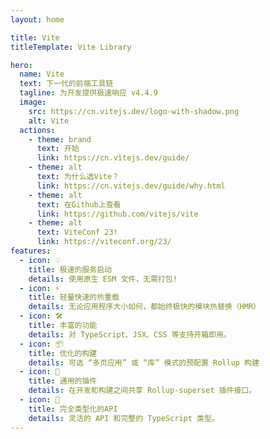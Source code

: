 ```yaml
---
layout: home

title: Vite
titleTemplate: Vite Library

hero:
  name: Vite
  text: 下一代的前端工具链
  tagline: 为开发提供极速响应 v4.4.9
  image:
    src: https://cn.vitejs.dev/logo-with-shadow.png
    alt: Vite
  actions:
    - theme: brand
      text: 开始
      link: https://cn.vitejs.dev/guide/
    - theme: alt
      text: 为什么选Vite？
      link: https://cn.vitejs.dev/guide/why.html
    - theme: alt
      text: 在Github上查看
      link: https://github.com/vitejs/vite
    - theme: alt
      text: ViteConf 23!
      link: https://viteconf.org/23/
features:
  - icon: 💡
    title: 极速的服务启动
    details: 使用原生 ESM 文件，无需打包!
  - icon: ⚡️
    title: 轻量快速的热重载
    details: 无论应用程序大小如何，都始终极快的模块热替换（HMR）
  - icon: 🛠️
    title: 丰富的功能
    details: 对 TypeScript、JSX、CSS 等支持开箱即用。
  - icon: 📦
    title: 优化的构建
    details: 可选 “多页应用” 或 “库” 模式的预配置 Rollup 构建
  - icon: 🔩
    title: 通用的插件
    details: 在开发和构建之间共享 Rollup-superset 插件接口。
  - icon: 🔑
    title: 完全类型化的API
    details: 灵活的 API 和完整的 TypeScript 类型。
---
```


